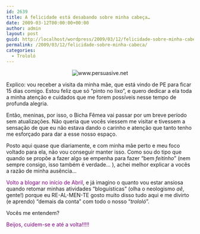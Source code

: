 ```yaml
---
id: 2639
title: A felicidade está desabando sobre minha cabeça…
date: 2009-03-12T00:00:00+00:00
author: admin
layout: post
guid: http://localhost/wordpress/2009/03/12/felicidade-sobre-minha-cabeca/
permalink: /2009/03/12/felicidade-sobre-minha-cabeca/
categories:
  - Trololó
---
```

<p style="text-align: center;">
  <img class="aligncenter" title="www.persuasive.net" src="http://www.persuasive.net/wp-content/uploads/2008/12/happiness.jpg" alt="www.persuasive.net" />
</p>

Explico: vou receber a visita da minha mãe, que está vindo de PE para ficar 15 dias comigo. Estou feliz que só “pinto no lixo”, e quero dedicar a ela toda a minha atenção e cuidados que me forem possíveis nesse tempo de profunda alegria.

Então, meninas, por isso, o Bicha Fêmea vai passar por um breve período sem atualizações. Não queria que vocês viessem me visitar e tivessem a sensação de que eu não estava dando o carinho e atenção que tanto tenho me esforçado para dar a esse nosso espaço.[](http://www.trololodemulher.com.br/blog/wp-content/uploads/2009/03/clip-image00168.gif)

Posto aqui quase que diariamente[](http://www.trololodemulher.com.br/blog/wp-content/uploads/2009/03/clip-image001105.gif), e com minha mãe perto e meu foco voltado para ela, não vou conseguir manter isso.[](http://www.trololodemulher.com.br/blog/wp-content/uploads/2009/03/clip-image00187.gif) Como sou do tipo que quando se propõe a fazer algo se empenha para fazer “bem _feitinho_” (nem sempre consigo, isso também é verdade… [](http://www.trololodemulher.com.br/blog/wp-content/uploads/2009/03/clip-image001124.gif)), achei melhor explicar a vocês a razão de minha ausência…

<span style="color: #800080;">Volto a blogar no início de Abril</span>, e já imagino o quanto vou estar ansiosa quando retomar minhas atividades “bloguísticas” (olha o neologismo _aê_, gente!) porque eu RE-AL-MEN-TE gosto muito disso tudo aqui e me divirto (e aprendo) “demais da conta” com todo o nosso “_trololó_”. [](http://www.trololodemulher.com.br/blog/wp-content/uploads/2009/03/clip-image00149.gif)

Vocês me entendem?[](http://www.trololodemulher.com.br/blog/wp-content/uploads/2009/03/clip-image00127.gif)

<span style="color: #800080;">Beijos, cuidem-se e até a volta!!!!!</span>